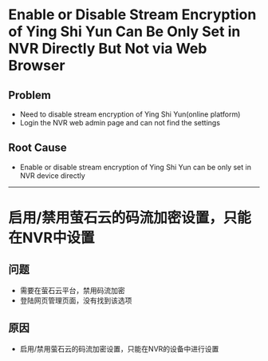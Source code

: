 # Enable or Disable Stream Encryption of Ying Shi Yun Can Be Only Set in NVR Directly But Not via Web Browser

## Problem
* Need to disable stream encryption of Ying Shi Yun(online platform)
* Login the NVR web admin page and can not find the settings

## Root Cause
* Enable or disable stream encryption of Ying Shi Yun can be only set in NVR device directly

-----------

# 启用/禁用萤石云的码流加密设置，只能在NVR中设置

## 问题
* 需要在萤石云平台，禁用码流加密
* 登陆网页管理页面，没有找到该选项

## 原因
* 启用/禁用萤石云的码流加密设置，只能在NVR的设备中进行设置

